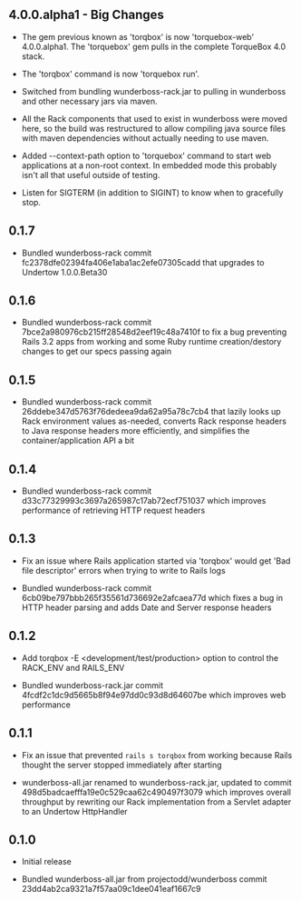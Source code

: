 ## 4.0.0.alpha1 - Big Changes

* The gem previous known as 'torqbox' is now 'torquebox-web'
  4.0.0.alpha1. The 'torquebox' gem pulls in the complete TorqueBox
  4.0 stack.

* The 'torqbox' command is now 'torquebox run'.

* Switched from bundling wunderboss-rack.jar to pulling in wunderboss
  and other necessary jars via maven.

* All the Rack components that used to exist in wunderboss were moved
  here, so the build was restructured to allow compiling java source
  files with maven dependencies without actually needing to use maven.

* Added --context-path option to 'torquebox' command to start web
  applications at a non-root context. In embedded mode this probably
  isn't all that useful outside of testing.

* Listen for SIGTERM (in addition to SIGINT) to know when to
  gracefully stop.

## 0.1.7

* Bundled wunderboss-rack commit
  fc2378dfe02394fa406e1aba1ac2efe07305cadd that upgrades to Undertow
  1.0.0.Beta30

## 0.1.6

* Bundled wunderboss-rack commit
  7bce2a980976cb215ff28548d2eef19c48a7410f to fix a bug preventing
  Rails 3.2 apps from working and some Ruby runtime creation/destory
  changes to get our specs passing again

## 0.1.5

* Bundled wunderboss-rack commit
  26ddebe347d5763f76dedeea9da62a95a78c7cb4 that lazily looks up Rack
  environment values as-needed, converts Rack response headers to Java
  response headers more efficiently, and simplifies the
  container/application API a bit

## 0.1.4

* Bundled wunderboss-rack commit
  d33c77329993c3697a265987c17ab72ecf751037 which improves performance
  of retrieving HTTP request headers

## 0.1.3

* Fix an issue where Rails application started via 'torqbox' would get
  'Bad file descriptor' errors when trying to write to Rails logs

* Bundled wunderboss-rack commit
  6cb09be797bbb265f35561d736692e2afcaea77d which fixes a bug in HTTP
  header parsing and adds Date and Server response headers


## 0.1.2

* Add torqbox -E <development/test/production> option to control the
  RACK_ENV and RAILS_ENV

* Bundled wunderboss-rack.jar commit
  4fcdf2c1dc9d5665b8f94e97dd0c93d8d64607be which improves web
  performance

## 0.1.1

* Fix an issue that prevented `rails s torqbox` from working because
  Rails thought the server stopped immediately after starting

* wunderboss-all.jar renamed to wunderboss-rack.jar, updated to commit
  498d5badcaefffa19e0c529caa62c490497f3079 which improves overall
  throughput by rewriting our Rack implementation from a Servlet
  adapter to an Undertow HttpHandler

## 0.1.0

* Initial release

* Bundled wunderboss-all.jar from projectodd/wunderboss commit
  23dd4ab2ca9321a7f57aa09c1dee041eaf1667c9
